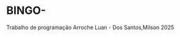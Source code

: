 # BINGO-
Trabalho de programação
Arroche Luan - Dos Santos,Milson
                                2025
